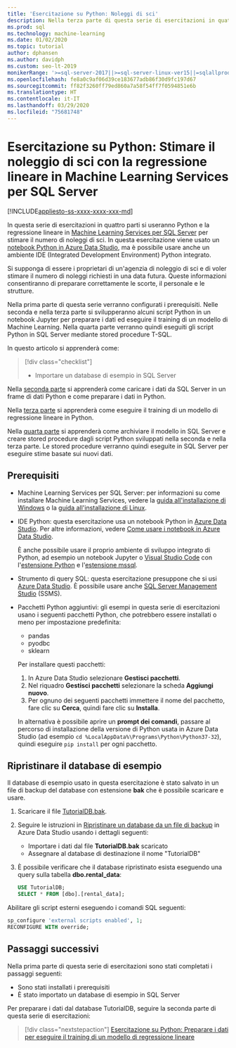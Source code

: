 ```yaml
---
title: 'Esercitazione su Python: Noleggi di sci'
description: Nella terza parte di questa serie di esercitazioni in quattro parti si compilerà un modello di regressione lineare in Python per stimare il noleggio di sci con Machine Learning Services per SQL Server.
ms.prod: sql
ms.technology: machine-learning
ms.date: 01/02/2020
ms.topic: tutorial
author: dphansen
ms.author: davidph
ms.custom: seo-lt-2019
monikerRange: '>=sql-server-2017||>=sql-server-linux-ver15||=sqlallproducts-allversions'
ms.openlocfilehash: fe8a0c9af06d39ce183677adb86f30d9fc197d67
ms.sourcegitcommit: ff82f3260ff79ed860a7a58f54ff7f0594851e6b
ms.translationtype: HT
ms.contentlocale: it-IT
ms.lasthandoff: 03/29/2020
ms.locfileid: "75681748"
---
```

# <a name="python-tutorial-predict-ski-rental-with-linear-regression-in-sql-server-machine-learning-services"></a>Esercitazione su Python: Stimare il noleggio di sci con la regressione lineare in Machine Learning Services per SQL Server
[!INCLUDE[appliesto-ss-xxxx-xxxx-xxx-md](../../includes/appliesto-ss-xxxx-xxxx-xxx-md.md)]

In questa serie di esercitazioni in quattro parti si useranno Python e la regressione lineare in [Machine Learning Services per SQL Server](../what-is-sql-server-machine-learning.md) per stimare il numero di noleggi di sci. In questa esercitazione viene usato un [notebook Python in Azure Data Studio](../../azure-data-studio/sql-notebooks.md), ma è possibile usare anche un ambiente IDE (Integrated Development Environment) Python integrato.

Si supponga di essere i proprietari di un'agenzia di noleggio di sci e di voler stimare il numero di noleggi richiesti in una data futura. Queste informazioni consentiranno di preparare correttamente le scorte, il personale e le strutture.

Nella prima parte di questa serie verranno configurati i prerequisiti. Nelle seconda e nella terza parte si svilupperanno alcuni script Python in un notebook Jupyter per preparare i dati ed eseguire il training di un modello di Machine Learning. Nella quarta parte verranno quindi eseguiti gli script Python in SQL Server mediante stored procedure T-SQL.

In questo articolo si apprenderà come:

> [!div class="checklist"]
> * Importare un database di esempio in SQL Server 

Nella [seconda parte](python-ski-rental-linear-regression-prepare-data.md) si apprenderà come caricare i dati da SQL Server in un frame di dati Python e come preparare i dati in Python.

Nella [terza parte](python-ski-rental-linear-regression-train-model.md) si apprenderà come eseguire il training di un modello di regressione lineare in Python.

Nella [quarta parte](python-ski-rental-linear-regression-deploy-model.md) si apprenderà come archiviare il modello in SQL Server e creare stored procedure dagli script Python sviluppati nella seconda e nella terza parte. Le stored procedure verranno quindi eseguite in SQL Server per eseguire stime basate sui nuovi dati.

## <a name="prerequisites"></a>Prerequisiti

* Machine Learning Services per SQL Server: per informazioni su come installare Machine Learning Services, vedere la [guida all'installazione di Windows](../install/sql-machine-learning-services-windows-install.md) o la [guida all'installazione di Linux](../../linux/sql-server-linux-setup-machine-learning.md?toc=%2Fsql%2Fadvanced-analytics%2Ftoc.json).

* IDE Python: questa esercitazione usa un notebook Python in [Azure Data Studio](../../azure-data-studio/what-is.md). Per altre informazioni, vedere [Come usare i notebook in Azure Data Studio](../../azure-data-studio/sql-notebooks.md). 

    È anche possibile usare il proprio ambiente di sviluppo integrato di Python, ad esempio un notebook Jupyter o [Visual Studio Code](https://code.visualstudio.com/docs) con l'[estensione Python](https://marketplace.visualstudio.com/items?itemName=ms-python.python) e l'[estensione mssql](https://marketplace.visualstudio.com/items?itemName=ms-mssql.mssql). 

* Strumento di query SQL: questa esercitazione presuppone che si usi [Azure Data Studio](../../azure-data-studio/what-is.md). È possibile usare anche [SQL Server Management Studio](../../ssms/sql-server-management-studio-ssms.md) (SSMS).

* Pacchetti Python aggiuntivi: gli esempi in questa serie di esercitazioni usano i seguenti pacchetti Python, che potrebbero essere installati o meno per impostazione predefinita:

  * pandas
  * pyodbc
  * sklearn

  Per installare questi pacchetti:
  1. In Azure Data Studio selezionare **Gestisci pacchetti**.
  2. Nel riquadro **Gestisci pacchetti** selezionare la scheda **Aggiungi nuovo**.
  3. Per ognuno dei seguenti pacchetti immettere il nome del pacchetto, fare clic su **Cerca**, quindi fare clic su **Installa**.

  In alternativa è possibile aprire un **prompt dei comandi**, passare al percorso di installazione della versione di Python usata in Azure Data Studio (ad esempio `cd %LocalAppData%\Programs\Python\Python37-32`), quindi eseguire `pip install` per ogni pacchetto.

## <a name="restore-the-sample-database"></a>Ripristinare il database di esempio

Il database di esempio usato in questa esercitazione è stato salvato in un file di backup del database con estensione **bak** che è possibile scaricare e usare.

1. Scaricare il file [TutorialDB.bak](https://sqlchoice.blob.core.windows.net/sqlchoice/static/TutorialDB.bak).

1. Seguire le istruzioni in [Ripristinare un database da un file di backup](../../azure-data-studio/tutorial-backup-restore-sql-server.md#restore-a-database-from-a-backup-file) in Azure Data Studio usando i dettagli seguenti:

   * Importare i dati dal file **TutorialDB.bak** scaricato
   * Assegnare al database di destinazione il nome "TutorialDB"

1. È possibile verificare che il database ripristinato esista eseguendo una query sulla tabella **dbo.rental_data**:

   ```sql
   USE TutorialDB;
   SELECT * FROM [dbo].[rental_data];
   ```

Abilitare gli script esterni eseguendo i comandi SQL seguenti:

  ```sql
  sp_configure 'external scripts enabled', 1;
  RECONFIGURE WITH override;
  ```

## <a name="next-steps"></a>Passaggi successivi

Nella prima parte di questa serie di esercitazioni sono stati completati i passaggi seguenti:

* Sono stati installati i prerequisiti
* È stato importato un database di esempio in SQL Server

Per preparare i dati dal database TutorialDB, seguire la seconda parte di questa serie di esercitazioni:

> [!div class="nextstepaction"]
> [Esercitazione su Python: Preparare i dati per eseguire il training di un modello di regressione lineare](python-ski-rental-linear-regression-prepare-data.md)